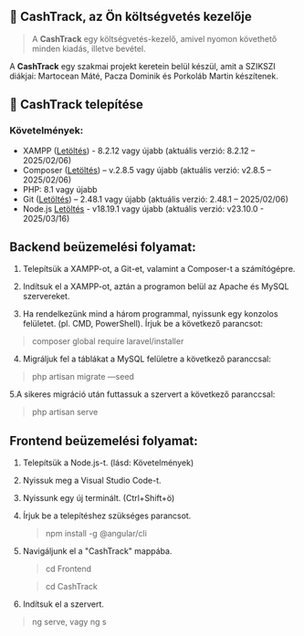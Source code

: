 ## 💸 CashTrack, az Ön költségvetés kezelője
> A **CashTrack** egy költségvetés-kezelő, amivel nyomon követhető minden kiadás, illetve bevétel.

A **CashTrack** egy szakmai projekt keretein belül készül, amit a SZIKSZI diákjai: Martocean Máté, Pacza Dominik és Porkoláb Martin készítenek.

## 💸 CashTrack telepítése

### Követelmények:
* XAMPP ([Letöltés](https://www.apachefriends.org/download.html)) - 8.2.12 vagy újabb (aktuális verzió: 8.2.12 – 2025/02/06)
* Composer ([Letöltés](https://getcomposer.org/Composer-Setup.exe)) – v.2.8.5 vagy újabb (aktuális verzió: v2.8.5 – 2025/02/06)
* PHP: 8.1 vagy újabb
* Git ([Letöltés](https://git-scm.com/download/win)) – 2.48.1 vagy újabb (aktuális verzió: 2.48.1 – 2025/02/06)
* Node.js [Letöltés](https://nodejs.org/en) - v18.19.1 vagy újabb (aktuális verzió: v23.10.0 - 2025/03/16)


## Backend beüzemelési folyamat:
1. Telepítsük a XAMPP-ot, a Git-et, valamint a Composer-t a számítógépre.

2. Indítsuk el a XAMPP-ot, aztán a programon belül az Apache és MySQL szervereket.
   
3. Ha rendelkezünk mind a három programmal, nyissunk egy konzolos felületet. (pl. CMD, PowerShell). Írjuk be a következő parancsot: 
> composer global require laravel/installer

4. Migráljuk fel a táblákat a MySQL felületre a következő paranccsal:
> php artisan migrate —seed

5.A sikeres migráció után futtassuk a szervert a következő paranccsal:
>php artisan serve


## Frontend beüzemelési folyamat:

1. Telepítsük a Node.js-t. (lásd: Követelmények)
   
2. Nyissuk meg a Visual Studio Code-t.
   
3. Nyissunk egy új terminált. (Ctrl+Shift+ö)
   
4. Írjuk be a telepítéshez szükséges parancsot.

   > npm install -g @angular/cli
   
5. Navigáljunk el a "CashTrack" mappába.

   > cd Frontend
   
   > cd CashTrack
6. Indítsuk el a szervert.
  
  > ng serve, vagy ng s
